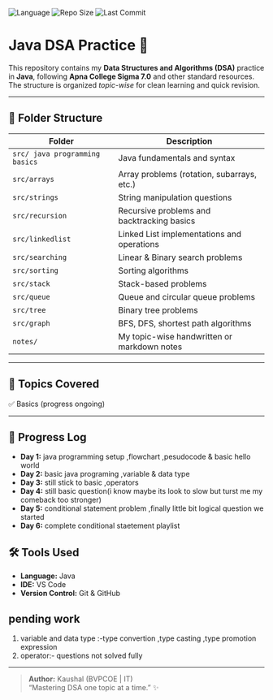 ![Language](https://img.shields.io/badge/Language-Java-blue)
![Repo Size](https://img.shields.io/github/repo-size/yourusername/DSA-Java)
![Last Commit](https://img.shields.io/github/last-commit/yourusername/DSA-Java)

# Java DSA Practice 🚀

This repository contains my **Data Structures and Algorithms (DSA)** practice in **Java**, following **Apna College Sigma 7.0** and other standard resources.  
The structure is organized *topic-wise* for clean learning and quick revision.

---

## 📁 Folder Structure

| Folder | Description |
|--------|--------------|
| `src/ java programming basics` | Java fundamentals and syntax |
| `src/arrays` | Array problems (rotation, subarrays, etc.) |
| `src/strings` | String manipulation questions |
| `src/recursion` | Recursive problems and backtracking basics |
| `src/linkedlist` | Linked List implementations and operations |
| `src/searching` | Linear & Binary search problems |
| `src/sorting` | Sorting algorithms |
| `src/stack` | Stack-based problems |
| `src/queue` | Queue and circular queue problems |
| `src/tree` | Binary tree problems |
| `src/graph` | BFS, DFS, shortest path algorithms |
| `notes/` | My topic-wise handwritten or markdown notes |

---

## 🧠 Topics Covered
✅ Basics  (progress ongoing)


---

## 📆 Progress Log
- **Day 1:** java programming setup ,flowchart ,pesudocode & basic hello world
- **Day 2:** basic java programing ,variable & data type 
- **Day 3:** still stick to basic ,operators
- **Day 4:** still basic question(i know maybe its look to slow but turst me my comeback too stronger)
- **Day 5:** conditional statement problem ,finally little bit logical question we started
- **Day 6:** complete conditional staetement playlist


## 🛠️ Tools Used
- **Language:** Java  
- **IDE:** VS Code  
- **Version Control:** Git & GitHub 

## pending work
1) variable and data type :-type convertion ,type casting ,type promotion expression
2) operator:- questions not solved fully 

---

> **Author:** Kaushal (BVPCOE | IT)  
> “Mastering DSA one topic at a time.” ✨
